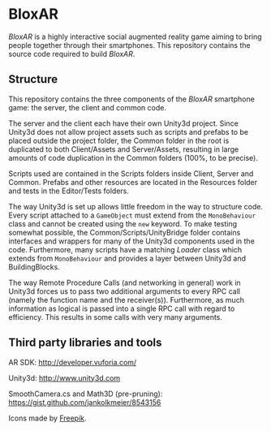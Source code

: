 BloxAR
======
_BloxAR_ is a highly interactive social augmented reality game aiming to bring people together through their smartphones. This repository contains the source code required to build _BloxAR_.

Structure
---------
This repository contains the three components of the _BloxAR_ smartphone game: the server, the client and common code.

The server and the client each have their own Unity3d project. Since Unity3d does not allow project assets such as scripts and prefabs to be placed outside the project folder, the Common folder in the root is duplicated to both Client/Assets and Server/Assets, resulting in large amounts of code duplication in the Common folders (100%, to be precise).

Scripts used are contained in the Scripts folders inside Client, Server and Common. Prefabs and other resources are located in the Resources folder and tests in the Editor/Tests folders.

The way Unity3d is set up allows little freedom in the way to structure code. Every script attached to a `GameObject` must extend from the `MonoBehaviour` class and cannot be created using the `new` keyword. To make testing somewhat possible, the Common/Scripts/UnityBridge folder contains interfaces and wrappers for many of the Unity3d components used in the code. Furthermore, many scripts have a matching *Loader* class which extends from `MonoBehaviour` and provides a layer between Unity3d and BuildingBlocks.

The way Remote Procedure Calls (and networking in general) work in Unity3d forces us to pass two additional arguments to every RPC call (namely the function name and the receiver(s)). Furthermore, as much information as logical is passed into a single RPC call with regard to efficiency. This results in some calls with very many arguments.

Third party libraries and tools
-------------------------------
AR SDK: http://developer.vuforia.com/

Unity3d: http://www.unity3d.com

SmoothCamera.cs and Math3D (pre-pruning): https://gist.github.com/jankolkmeier/8543156

Icons made by [Freepik](http://www.freepik.com).

